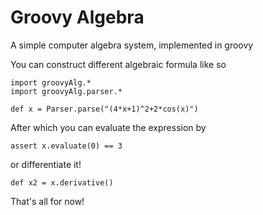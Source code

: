 Groovy Algebra
================

A simple computer algebra system, implemented in groovy

You can construct different algebraic formula like so

```
import groovyAlg.*
import groovyAlg.parser.*

def x = Parser.parse("(4*x+1)^2+2*cos(x)")
```

After which you can evaluate the expression by

```
assert x.evaluate(0) == 3
```
or differentiate it!

```
def x2 = x.derivative()
```

That's all for now!

